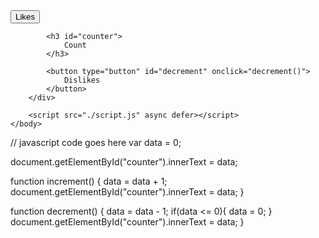 <!-- html code goes here -->
<!DOCTYPE html>
<html>
    <head>
        <meta charset="utf-8">
        <meta http-equiv="X-UA-Compatible" content="IE=edge">
        <title></title>
        <meta name="description" content="">
        <meta name="viewport" content="width=device-width, initial-scale=1">
        <link rel="stylesheet" href="./style.css">
    </head>
    <body>
        <div>
            <button type="button" id="increment" onclick="increment()">
                Likes
            </button>
            
            <h3 id="counter">
                Count
            </h3>
            
            <button type="button" id="decrement" onclick="decrement()">
                Dislikes
            </button>
        </div>
        
        <script src="./script.js" async defer></script>
    </body>
</html>

// javascript code goes here
var data = 0;

document.getElementById("counter").innerText = data;
  

function increment() {
    data = data + 1;
    document.getElementById("counter").innerText = data;
}

function decrement() {
    data = data - 1;
    if(data <= 0){
        data = 0;
    }
    document.getElementById("counter").innerText = data;
}
